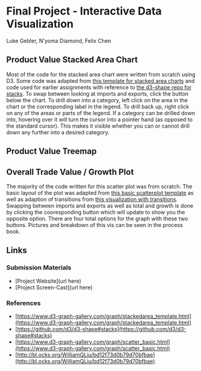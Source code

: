 # Final Project - Interactive Data Visualization  

Luke Gebler, N'yoma Diamond, Felix Chen

## Product Value Stacked Area Chart

Most of the code for the stacked area chart were written from scratch using D3. Some code was adapted from [this template for stacked area charts](https://www.d3-graph-gallery.com/graph/stackedarea_template.html) and code used for earlier assignments with reference to [the d3-shape repo for stacks](https://github.com/d3/d3-shape#stacks). To swap between looking at imports and exports, click the button below the chart. To drill down into a category, left click on the area in the chart or the corresponding label in the legend. To drill back up, right click on any of the areas or parts of the legend. If a category can be drilled down into, hovering over it will turn the cursor into a pointer hand (as opposed to the standard cursor). This makes it visible whether you can or cannot drill down any further into a desired category.

## Product Value Treemap

## Overall Trade Value / Growth Plot

The majority of the code written for this scatter plot was from scratch. The basic layout of the plot was adapted from [this basic scatterplot template](https://www.d3-graph-gallery.com/graph/scatter_basic.html) as well as adaption of transitions from [this visualization with transitions](http://bl.ocks.org/WilliamQLiu/bd12f73d0b79d70bfbae). Swapping between imports and exports as well as total and growth is done by clicking the cooresponding button which will update to show you the opposite option. There are four total options for the graph with these two buttons. Pictures and breakdown of this vis can be seen in the process book.

## Links

### Submission Materials

- [Project Website](url here)
- [Project Screen-Cast](url here)

### References

- [https://www.d3-graph-gallery.com/graph/stackedarea_template.html](https://www.d3-graph-gallery.com/graph/stackedarea_template.html)
- [https://github.com/d3/d3-shape#stacks](https://github.com/d3/d3-shape#stacks)
- [https://www.d3-graph-gallery.com/graph/scatter_basic.html](https://www.d3-graph-gallery.com/graph/scatter_basic.html)
- [http://bl.ocks.org/WilliamQLiu/bd12f73d0b79d70bfbae](http://bl.ocks.org/WilliamQLiu/bd12f73d0b79d70bfbae)
